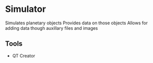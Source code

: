 # Simulator
Simulates planetary objects
Provides data on those objects
Allows for adding data though auxillary files and images

## Tools
- QT Creator